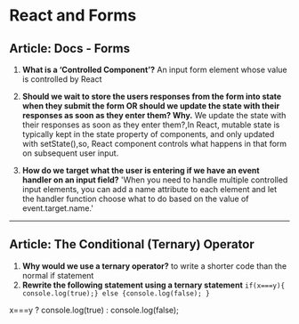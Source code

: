 # React and Forms

## Article:  Docs - Forms

1. **What is a ‘Controlled Component’?**
 An input form element whose value is controlled by React 

2. **Should we wait to store the users responses from the form into state when they submit the form OR should we update the state with their responses as soon as they enter them? Why.**
We update the state with their responses as soon as they enter them?,In React, mutable state is typically kept in the state property of components, and only updated with setState(),so, React component controls what happens in that form on subsequent user input. 

3. **How do we target what the user is entering if we have an event handler on an input field?**
 'When you need to handle multiple controlled input elements, you can add a name attribute to each element and let the handler function choose what to do based on the value of event.target.name.'


----

## Article: The Conditional (Ternary) Operator 

1. **Why would we use a ternary operator?**
to write a shorter code than the normal if statement
2. **Rewrite the following statement using a ternary statement**
`if(x===y){ console.log(true);} else {console.log(false); }`

 x===y ? console.log(true) : console.log(false);


<!-- Bookmark/Skim
React Bootstrap - Forms
React Docs - conditional rendering -->